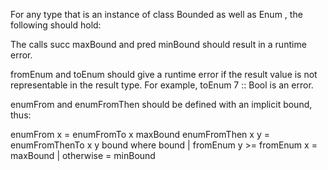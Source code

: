 

For any type that is an instance of class Bounded as well as Enum , the following should hold:

The calls succ maxBound and pred minBound should result in a runtime error.

fromEnum and toEnum should give a runtime error if the result value is not representable in the result type. For example, toEnum 7 :: Bool is an error.

enumFrom and enumFromThen should be defined with an implicit bound, thus:

   enumFrom     x   = enumFromTo     x maxBound
   enumFromThen x y = enumFromThenTo x y bound
     where
       bound | fromEnum y >= fromEnum x = maxBound
             | otherwise                = minBound
